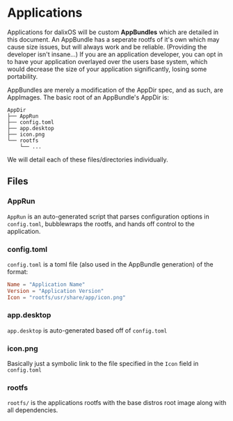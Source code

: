 # Applications

Applications for dalixOS will be custom **AppBundles** which are detailed in this document. An AppBundle has a seperate rootfs of it's own which may cause size issues, but will always work and be reliable. (Providing the developer isn't insane...) If you are an application developer, you can opt in to have your application overlayed over the users base system, which would decrease the size of your application significantly, losing some portability.

AppBundles are merely a modification of the AppDir spec, and as such, are AppImages. The basic root of an AppBundle's AppDir is:

[SymbolBank]: # ( │	├──	└── )

```
AppDir
├── AppRun
├── config.toml
├── app.desktop
├── icon.png
└── rootfs
	└── ...
```

We will detail each of these files/directories individually.

## Files
### AppRun
`AppRun` is an auto-generated script that parses configuration options in `config.toml`, bubblewraps the rootfs, and hands off control to the application.

### config.toml
`config.toml` is a toml file (also used in the AppBundle generation) of the format:
```toml
Name = "Application Name"
Version = "Application Version"
Icon = "rootfs/usr/share/app/icon.png"
```

### app.desktop
`app.desktop` is auto-generated based off of `config.toml`

### icon.png
Basically just a symbolic link to the file specified in the `Icon` field in `config.toml`

### rootfs
`rootfs/` is the applications rootfs with the base distros root image along with all dependencies.